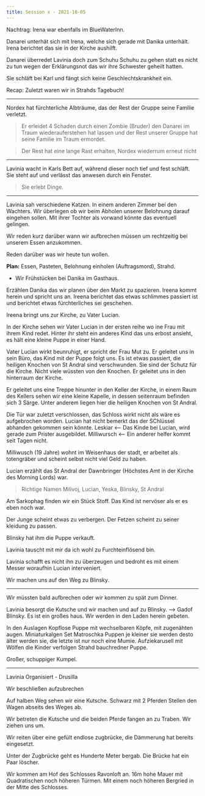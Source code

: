 ```yaml
---
title: Session x - 2021-10-05
---
```


Nachtrag: Irena war ebenfalls im BlueWaterInn.

Danarei unterhät sich mit Irena, welche sich gerade mit Danika unterhält.
Irena berichtet das sie in der Kirche aushilft.

Danarei überredet Lavinia doch zum Schuhu Schuhu zu gehen statt es nicht zu tun wegen der Erklärungsnot das wir ihre Schwester geheilt hatten.

Sie schläft bei Karl und fängt sich keine Geschlechtskrankheit ein.

Recap: Zuletzt waren wir in Strahds Tagebuch!

---

Nordex hat fürchterliche Albträume, das der Rest der Gruppe seine Familie verletzt.

> Er erleidet 4 Schaden durch einen Zombie (Bruder) den Danarei im Traum wiederauferstehen hat lassen und der Rest unserer Gruppe hat seine Familie im Traum ermordet.

> Der Rest hat eine lange Rast erhalten, Nordex wiederrum erneut nicht

---

Lavinia wacht in Karls Bett auf, während dieser noch tief und fest schläft. Sie steht auf und verlässt das anwesen durch ein Fenster.

> Sie erlebt Dinge.

---

Lavinia sah verschiedene Katzen. In einem anderen Zimmer bei den Wachters.
Wir überlegen ob wir beim Abholen unserer Belohnung darauf eingehen sollen. Mit ihrer Tochter als vorwand könnte das eventuell gelingen.

Wir reden kurz darüber wann wir aufbrechen müssen um rechtzeitig bei unserem Essen anzukommen.

Reden darüber was wir heute tun wollen.

**Plan:** Essen, Pasteten, Belohnung einholen (Auftragsmord), Strahd.

- Wir Frühstücken bei Danika im Gasthaus.

Erzählen Danika das wir planen über den Markt zu spazieren.
Ireena kommt herein und spricht uns an. Ireena berichtet das etwas schlimmes passiert ist und berichtet etwas fürchterliches sei geschehen.

Ireena bringt uns zur Kirche, zu Vater Lucian.

In der Kirche sehen wir Vater Lucian in der ersten reihe wo ine Frau mit ihrem Kind redet. 
Hinter ihr steht ein anderes Kind das uns erbost ansieht, es hält eine kleine Puppe in einer Hand.

Vater Lucian wirkt beunruhigt, er spricht der Frau Mut zu. Er geleitet uns in sein Büro, das Kind mit der Puppe folgt uns.
Es ist etwas passiert, die heiligen Knochen von St Andral sind verschwunden. Sie sind der Schutz für die Kirche. Nicht viele wüssten von den Knochen. Er geleitet uns in den hinterraum der Kirche.

Er geleitet uns eine Treppe hinunter in den Keller der Kirche, in einem Raum des Kellers sehen wir eine kleine Kapelle, in dessen seitenraum befinden sich 3 Särge. Unter anderem liegen hier die heiligen Knochen von St Andral.


Die Tür war zuletzt verschlossen, das Schloss wirkt nicht als wäre es aufgebrochen worden.
Lucian hat nicht bemerkt das der SChlüssel abhanden gekommen sein könnte.
Leskiar <-- Das Kinde bei Lucian, wird gerade zum Prister ausgebildet.
Milliwursch <-- Ein anderer helfer kommt seit Tagen nicht.

Milliwusch (19 Jahre) wohnt im Weisenhaus der stadt, er arbeitet als totengräber und scheint selbst nicht viel Geld zu haben.

Lucian erzählt das St Andral der Dawnbringer (Höchstes Amt in der Kirche des Morning Lords) war.

> Richtige Namen
> Milivoj, Lucian, Yeska, Blinsky, St Andral

Am Sarkophag finden wir ein Stück Stoff.
Das Kind ist nervöser als er es eben noch war.

Der Junge scheint etwas zu verbergen.
Der Fetzen scheint zu seiner kleidung zu passen.

Blinsky hat ihm die Puppe verkauft.

Lavinia tauscht mit mir da ich wohl zu Furchteinflösend bin.

Lavinia schafft es nicht ihn zu überzeugen und bedroht es mit einem Messer woraufhin Lucian interveniert.

Wir machen uns auf den Weg zu Blinsky.

---

Wir müssten bald aufbrechen oder wir kommen zu spät zum Dinner.

Lavinia besorgt die Kutsche und wir machen und auf zu Blinsky. --> Gadof Blinsky.
Es ist ein großes haus. Wir werden in den Laden herein gebeten.

In den Auslagen
Kopflose Puppe mit wechselbaren Köpfe, mit zugenähten augen.
Miniaturkalgen
Set Matroschka Puppen
je kleiner sie werden desto älter werden sie, die letzte ist nur noch eine Mumie.
Aufziekarusell mit Wölfen die Kinder verfolgen
Strahd bauchredner Puppe.

Großer, schuppiger Kumpel.

---

Lavinia Organisiert - Drusilla

Wir beschließen aufzubrechen

Auf halben Weg sehen wir eine Kutsche. Schwarz mit 2 Pferden
Stellen den Wagen abseits des Weges ab.

Wir betreten die Kutsche und die beiden Pferde fangen an zu Traben.
Wir ziehen uns um.

Wir reiten über eine gefült endlose zugbrücke, die Dämmerung hat bereits eingesetzt.

Unter der Zugbrücke geht es Hunderte Meter bergab.
Die Brücke hat ein Paar löscher.

Wir kommen am Hof des Schlosses Ravonloft an.
16m hohe Mauer mit Quadratischen noch höheren Türmen. Mit einem noch höheren Bergried in der Mitte des Schlosses.

